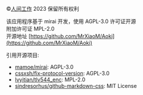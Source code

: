 ©[人间工作](https://mrxiaom.top/) 2023 保留所有权利

该应用程序基于 mirai 开发，使用 AGPL-3.0 许可证开源  
附加许可证 MPL-2.0  
开源地址 [https://github.com/MrXiaoM/Aoki](https://github.com/MrXiaoM/Aoki)

引用开源项目:
* [mamoe/mirai](https://github.com/mamoe/mirai): AGPL-3.0
* [cssxsh/fix-protocol-version](https://github.com/cssxsh/fix-protocol-version): AGPL-3.0
* [lvyitian/tlv544_enc](https://github.com/lvyitian/tlv544_enc): MPL-2.0
* [sindresorhus/github-markdown-css](https://github.com/sindresorhus/github-markdown-css): MIT License